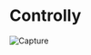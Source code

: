 # Controlly

![Capture](https://user-images.githubusercontent.com/81623956/147378799-32d84cd1-cdcc-456b-a2e2-86289e72094b.PNG)

